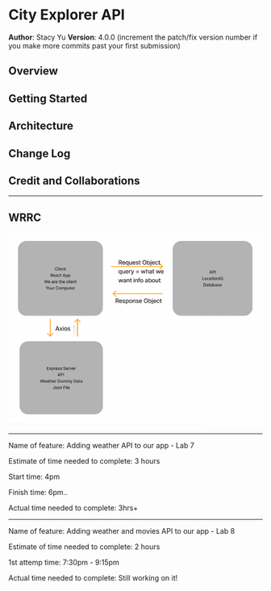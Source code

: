 # City Explorer API

**Author**: Stacy Yu
**Version**: 4.0.0 (increment the patch/fix version number if you make more commits past your first submission)

## Overview
<!-- Provide a high level overview of what this application is and why you are building it, beyond the fact that it's an assignment for this class. (i.e. What's your problem domain?) -->

## Getting Started
<!-- What are the steps that a user must take in order to build this app on their own machine and get it running? -->

## Architecture
<!-- Provide a detailed description of the application design. What technologies (languages, libraries, etc) you're using, and any other relevant design information. -->

## Change Log
<!-- Use this area to document the iterative changes made to your application as each feature is successfully implemented. Use time stamps. Here's an example:

01-01-2001 4:59pm - Application now has a fully-functional express server, with a GET route for the location resource. -->

## Credit and Collaborations
<!-- Give credit (and a link) to other people or resources that helped you build this application. -->

---

## WRRC

<img src="WRRC2.png">

---

Name of feature: Adding weather API to our app - Lab 7

Estimate of time needed to complete: 3 hours

Start time: 4pm

Finish time: 6pm..

Actual time needed to complete: 3hrs+

---

Name of feature: Adding weather and movies API to our app - Lab 8

Estimate of time needed to complete: 2 hours

1st attemp time: 7:30pm - 9:15pm

Actual time needed to complete: Still working on it!